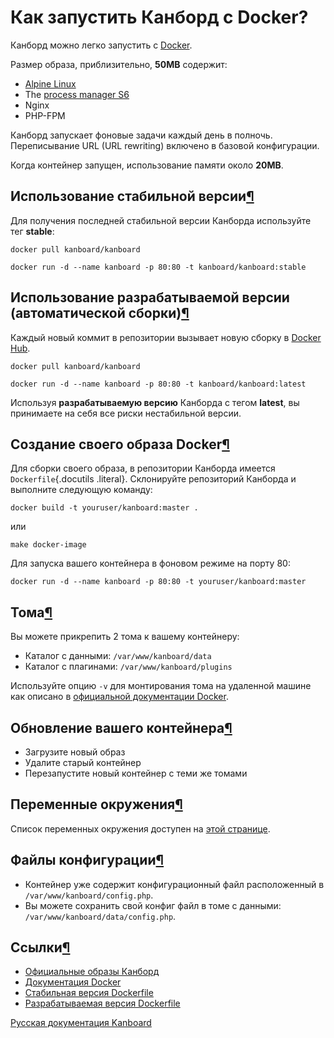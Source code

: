 Как запустить Канборд с Docker?
===============================


Канборд можно легко запустить с [Docker](https://www.docker.com).


Размер образа, приблизительно, **50MB** содержит:

-   [Alpine Linux](http://alpinelinux.org/)
-   The [process manager S6](http://skarnet.org/software/s6/)
-   Nginx
-   PHP-FPM


Канборд запускает фоновые задачи каждый день в полночь. Переписывание URL (URL rewriting) включено в базовой конфигурации.

Когда контейнер запущен, использование памяти около **20MB**.


Использование стабильной версии[¶](#use-the-stable-version "Ссылка на этот заголовок")
--------------------------------------------------------------------------------------


Для получения последней стабильной версии Канборда используйте тег **stable**:



    docker pull kanboard/kanboard

    docker run -d --name kanboard -p 80:80 -t kanboard/kanboard:stable



Использование разрабатываемой версии (автоматической сборки)[¶](#use-the-development-version-automated-build "Ссылка на этот заголовок")
----------------------------------------------------------------------------------------------------------------------------------------



Каждый новый коммит в репозитории вызывает новую сборку в [Docker Hub](https://registry.hub.docker.com/u/kanboard/kanboard/).



    docker pull kanboard/kanboard

    docker run -d --name kanboard -p 80:80 -t kanboard/kanboard:latest



Используя **разрабатываемую версию** Канборда с тегом **latest**, вы принимаете на себя все риски нестабильной версии.



Создание своего образа Docker[¶](#build-your-own-docker-image "Ссылка на этот заголовок")
-----------------------------------------------------------------------------------------

Для сборки своего образа, в репозитории Канборда имеется `Dockerfile`{.docutils .literal}. Склонируйте репозиторий Канборда и выполните следующую команду:



    docker build -t youruser/kanboard:master .



или



    make docker-image



Для запуска вашего контейнера в фоновом режиме на порту 80:



    docker run -d --name kanboard -p 80:80 -t youruser/kanboard:master



Тома[¶](#volumes "Ссылка на этот заголовок")
--------------------------------------------


Вы можете прикрепить 2 тома к вашему контейнеру:

-   Каталог с данными: `/var/www/kanboard/data`
-   Каталог с плагинами: `/var/www/kanboard/plugins`



Используйте опцию `-v` для монтирования тома на удаленной машине как описано в [официальной документации Docker](https://docs.docker.com/engine/userguide/containers/dockervolumes/).



Обновление вашего контейнера[¶](#upgrade-your-container "Ссылка на этот заголовок")
-----------------------------------------------------------------------------------

-   Загрузите новый образ
-   Удалите старый контейнер
-   Перезапустите новый контейнер с теми же томами


Переменные окружения[¶](#environment-variables "Ссылка на этот заголовок")
--------------------------------------------------------------------------


Список переменных окружения доступен на [этой странице](env.markdown).



Файлы конфигурации[¶](#config-files "Ссылка на этот заголовок")
---------------------------------------------------------------

-   Контейнер уже содержит конфигурационный файл расположенный в `/var/www/kanboard/config.php`.
-   Вы можете сохранить свой конфиг файл в томе с данными: `/var/www/kanboard/data/config.php`.



Ссылки[¶](#references "Ссылка на этот заголовок")
-------------------------------------------------

-   [Официальные образы Канборд](https://registry.hub.docker.com/u/kanboard/kanboard/)
-   [Документация Docker](https://docs.docker.com/)
-   [Стабильная версия Dockerfile](https://github.com/kanboard/docker)
-   [Разрабатываемая версия Dockerfile](https://github.com/fguillot/kanboard/blob/master/Dockerfile)


 



[Русская документация Kanboard](http://kanboard.ru/doc/)

